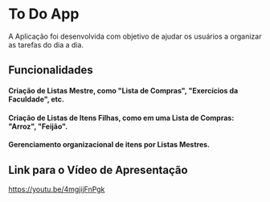 # To Do App

A Aplicação foi desenvolvida com objetivo de ajudar os usuários a organizar as tarefas do dia a dia. 

## Funcionalidades

#### Criação de Listas Mestre, como "Lista de Compras", "Exercícios da Faculdade", etc.

#### Criação de Listas de Itens Filhas, como em uma Lista de Compras: "Arroz", "Feijão".

#### Gerenciamento organizacional de itens por Listas Mestres.

## Link para o Vídeo de Apresentação

https://youtu.be/4mgjijFnPgk
